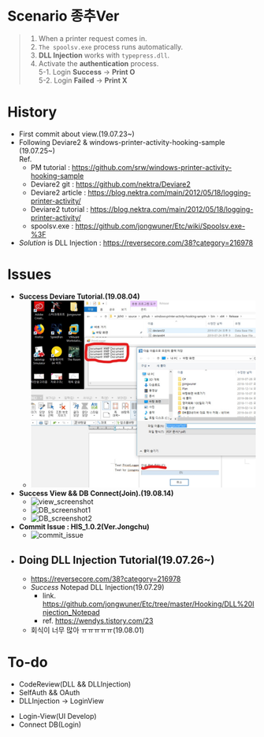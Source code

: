 # Scenario 종추Ver
> 1. When a printer request comes in.
> 2. `The spoolsv.exe` process runs automatically.
> 3. **DLL Injection** works with `typepress.dll`.
> 4. Activate the **authentication** process. <br>
> 5-1. Login **Success** -> **Print O**<br>
> 5-2. Login **Failed** -> **Print X**

# History
- First commit about view.(19.07.23~)
- Following Deviare2 & windows-printer-activity-hooking-sample (19.07.25~)<br>
  Ref. 
  - PM tutorial : https://github.com/srw/windows-printer-activity-hooking-sample<br>
  - Deviare2 git : https://github.com/nektra/Deviare2
  - Deviare2 article : https://blog.nektra.com/main/2012/05/18/logging-printer-activity/
  - Deviare2 tutorial : https://blog.nektra.com/main/2012/05/18/logging-printer-activity/
  - spoolsv.exe : https://github.com/jongwuner/Etc/wiki/Spoolsv.exe-%3F
- *Solution* is DLL Injection : https://reversecore.com/38?category=216978

# Issues
- **Success Deviare Tutorial.(19.08.04)** 
  - ![ex_screenshot](./img/Success_Deviare_LI1.jpg)  
- **Success View && DB Connect(Join).(19.08.14)**
  - ![view_screenshot](https://user-images.githubusercontent.com/16419202/63029837-373fd400-beec-11e9-97f4-472eb8f0cb23.png)
  - ![DB_screenshot1](https://user-images.githubusercontent.com/16419202/63029529-b1238d80-beeb-11e9-998e-af519b5f1119.png)
  - ![DB_screenshot2](https://user-images.githubusercontent.com/16419202/63029408-7b7ea480-beeb-11e9-93ea-b38e35b6d220.png)
- **Commit Issue : HIS_1.0.2(Ver.Jongchu)**
  - ![commit_issue](https://user-images.githubusercontent.com/16419202/62830365-a4cbd600-bc48-11e9-864e-5917755614e9.PNG)
- ## Doing DLL Injection Tutorial(19.07.26~)
  - https://reversecore.com/38?category=216978
  - *Success* Notepad DLL Injection(19.07.29) 
    - link. https://github.com/jongwuner/Etc/tree/master/Hooking/DLL%20Injection_Notepad
    - ref. https://wendys.tistory.com/23
  - 회식이 너무 많아 ㅠㅠㅠㅠㅠ(19.08.01)

# To-do
- CodeReview(DLL && DLLInjection)
- SelfAuth && OAuth
- DLLInjection -> LoginView  
+ Login-View(UI Develop)  
+ Connect DB(Login)
